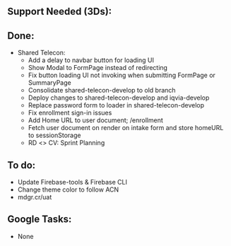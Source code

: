 ## Support Needed (3Ds):
## Done:
  - Shared Telecon:
    - Add a delay to navbar button for loading UI
    - Show Modal to FormPage instead of redirecting
    - Fix button loading UI not invoking when submitting FormPage or SummaryPage
    - Consolidate shared-telecon-develop to old branch
    - Deploy changes to shared-telecon-develop and iqvia-develop
    - Replace password form to loader in shared-telecon-develop
    - Fix enrollment sign-in issues
    - Add Home URL to user document; /enrollment
    - Fetch user document on render on intake form and store homeURL to sessionStorage
    - RD <> CV: Sprint Planning
## To do:
  - Update Firebase-tools & Firebase CLI
  - Change theme color to follow ACN
  - mdgr.cr/uat
## Google Tasks:
  - None